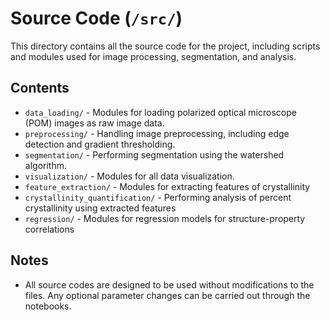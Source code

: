 # Source Code (`/src/`)

This directory contains all the source code for the project, including scripts and modules used for image processing, segmentation, and analysis.

## Contents
- `data_loading/` - Modules for loading polarized optical microscope (POM) images as raw image data.
- `preprocessing/` - Handling image preprocessing, including edge detection and gradient thresholding.
- `segmentation/` - Performing segmentation using the watershed algorithm.
- `visualization/` - Modules for all data visualization.
- `feature_extraction/` - Modules for extracting features of crystallinity
- `crystallinity_quantification/` - Performing analysis of percent crystallinity using extracted features
- `regression/` - Modules for regression models for structure-property correlations

## Notes
- All source codes are designed to be used without modifications to the files. Any optional parameter changes can be carried out through the notebooks.
